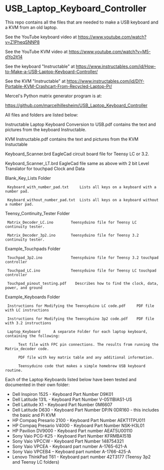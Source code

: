 # USB_Laptop_Keyboard_Controller
 This repo contains all the files that are needed to make a USB keyboard and a KVM from an old laptop.

 See the YouTube keyboard video at https://www.youtube.com/watch?v=Z1PheqSNNP8
 
 See the YouTube KVM video at https://www.youtube.com/watch?v=M5-dYo2jt14
 
 See the keyboard "Instructable" at https://www.instructables.com/id/How-to-Make-a-USB-Laptop-Keyboard-Controller/

 See the KVM "Instructable" at https://www.instructables.com/id/DIY-Portable-KVM-Crashcart-From-Recycled-Laptop-Pr/
 
 Mercel's Python matrix generator program is at:
 
 https://github.com/marcelhillesheim/USB_Laptop_Keyboard_Controller
 
 All files and folders are listed below:
 
 Instructable Laptop Keyboard Conversion to USB.pdf contains the text and pictures from the keyboard Instructable.
 
 KVM Instructable.pdf contains the text and pictures from the KVM Instuctable
 
 Keyboard_Scanner.brd  EagleCad circuit board file for Teensy LC or 3.2. 
 
 Keyboard_Scanner_LT.brd EagleCad file same as above with 2 bit Level Translator for touchpad Clock and Data
     
 Blank_Key_Lists Folder
 
     Keyboard_with_number_pad.txt     Lists all keys on a keyboard with a number pad. 
     
     Keyboard_without_number_pad.txt  Lists all keys on a keyboard without a number pad. 
     
 Teensy_Continuity_Tester Folder
 
     Matrix_Decoder_LC.ino        Teensyduino file for Teensy LC continuity tester. 
     
     Matrix_Decoder_3p2.ino       Teensyduino file for Teensy 3.2 continuity tester.  
     
 Example_Touchpads Folder
 
     Touchpad_3p2.ino             Teensyduino file for Teensy 3.2 touchpad controller
     
     Touchpad_LC.ino              Teensyduino file for Teensy LC touchpad controller
     
     Touchpad_pinout_testing.pdf    Describes how to find the clock, data, power, and ground
 
 Example_Keyboards Folder
 
     Instructions for Modifying the Teensyduino LC code.pdf     PDF file with LC instructions   
     
     Instructions for Modifying the Teensyduino 3p2 code.pdf    PDF file with 3.2 instructions 
     
     Laptop_Keyboard      A separate Folder for each laptop keyboard, containing the following:
     
          Text file with FPC pin connections. The results from running the Matrix_decoder code.
          
          PDF file with key matrix table and any additional information. 
          
          Teensyduino code that makes a simple homebrew USB keyboard routine.
          
 Each of the Laptop Keyboards listed below have been tested and documented in their own folder:
*  Dell Inspiron 1525 - Keyboard Part Number D9K01
*  Dell Latitude 131L - Keyboard Part Number V-0511BIAS1-US
*  Dell Latitude X1 - Keyboard Part Number 0M6607
*  Dell Latitude D630 - Keyboard Part Number DP/N 0DR160 - this includes the basic and Pi KVM
*  HP Compaq Presario 2100 - Keyboard Part Number AEKT1TPU011
*  HP Compaq Presario V4000 - Keyboard Part Number NSK-H3L01
*  HP Pavilion DV9000 - Keyboard Part number AEAT5U00110
*  Sony Vaio PCG-K25 - Keyboard Part Number KFRMBA151B
*  Sony Vaio VPCCW - Keyboard Part Number 148754321
*  Sony Vaio VPCEA - Keyboard part number A-1765-621-A
*  Sony Vaio VPCEB4 – Keyboard part number A-1766-425-A
*  Lenovo ThinkPad T61 - Keyboard part number 42T3177 (Teensy 3p2 and Teensy LC folders)
